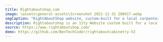 ```yaml
---
title: Rightaboutshop.com
image: \assets\general-assets\Screenshot 2021-12-31 200417.webp
imgCaption: "RightAboutShop website, custom-built for a local carpenter"
description: Rightaboutshop is an 11ty Website custom built for a local carpenter.
source: https://www.rightaboutshop.com/
demo: https://github.com/BenTechCoder/rightaboutcabinetry-V2
---
```

